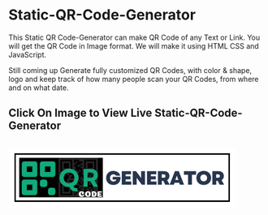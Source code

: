# Static-QR-Code-Generator
This Static QR Code-Generator can make QR Code of any Text or Link. You will get the QR Code in Image format. We will make it using HTML CSS and JavaScript. 

Still coming up Generate fully customized QR Codes, with color & shape, logo and keep track of how many people scan your QR Codes, from where and on what date.



<h2>Click On Image to View Live Static-QR-Code-Generator<h2>
<a href="https://naga-juna.github.io/Static-QR-Code-Generator"><img src="https://raw.githubusercontent.com/NAGA-JUNA/Static-QR-Code-Generator/main/logo.png" alt="Vist Here"/></a> 
  
  

